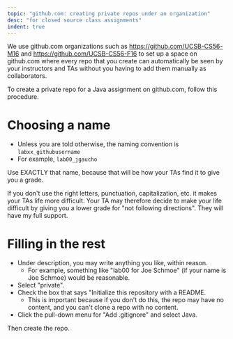 ```yaml
---
topic: "github.com: creating private repos under an organization"
desc: "for closed source class assignments"
indent: true
---
```


We use github.com organizations such as <https://github.com/UCSB-CS56-M16> and <https://github.com/UCSB-CS56-F16> to set up a space
on github.com where every repo that you create can automatically be seen by your instructors and TAs without you having to add them manually as collaborators.

To create a private repo for a Java assignment on github.com, follow this procedure.


# Choosing a name

* Unless you are told otherwise, the naming convention is `labxx_githubusername`
* For example, `lab00_jgaucho`

Use EXACTLY that name, because that will be how your TAs find it to give you a grade.    

If you don't use the right letters, punctuation, capitalization, etc. it makes your TAs life more difficult. Your TA 
may therefore decide to make your life difficult by giving you a lower grade for "not following directions". 
They will have my full support.                         

# Filling in the rest

-   Under description, you may write anything you like, within reason.                           
    -   For example, something like "lab00 for Joe Schmoe" (if your name is Joe Schmoe) would be reasonable.                                                                                     
-   Select "private".                                                                            
-   Check the box that says "Initialize this repository with a README.                           
    -   This is important because if you don't do this, the repo may have no content, and you can't clone a repo with no content.
-   Click the pull-down menu for "Add .gitignore" and select Java.

Then create the repo.
